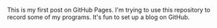 This is my first post on GitHub Pages. I'm trying to use this repository to record some of my programs. It's fun to set up a blog on GitHub.
